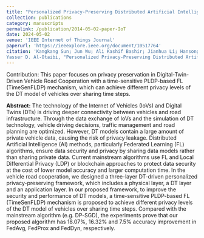 ```yaml
---
title: "Personalized Privacy-Preserving Distributed Artificial Intelligence for Digital-Twin-Driven Vehicle Road Cooperation"
collection: publications
category: manuscripts
permalink: /publication/2014-05-02-paper-IoT
date: 2024-05-02
venue: 'IEEE Internet of Things Journal'
paperurl: 'https://ieeexplore.ieee.org/document/10517764'
citation: 'Kangkang Sun; Jun Wu; Ali Kashif Bashir; Jianhua Li; Hansong Xu; Qianqian Pan and 
Yasser D. Al-Otaibi, "Personalized Privacy-Preserving Distributed Artificial Intelligence for Digital-Twin-Driven Vehicle Road Cooperation," in IEEE Internet of Things Journal, doi: 10.1109/JIOT.2024.3389656.(First Author, IF:8.9)'
---
```


Contribution: This paper focuses on privacy preservation in Digital-Twin-Driven Vehicle Road Cooperation with a time-sensitive PLDP-based FL (TimeSenFLDP) mechanism, which can achieve different privacy levels of the DT model of vehicles over sharing time steps.


**Abstract:** The technology of the Internet of Vehicles (IoVs) and Digital Twins (DTs) is driving deeper connectivity between vehicles and road infrastructure. Through the data exchange of IoVs and the simulation of DT technology, vehicle driving decisions, traffic management and road planning are optimized. However, DT models contain a large amount of private vehicle data, causing the risk of privacy leakage. Distributed Artificial Intelligence (AI) methods, particularly Federated Learning (FL) algorithms, ensure data security and privacy by sharing data models rather than sharing private data. Current mainstream algorithms use FL and Local Differential Privacy (LDP) or blockchain approaches to protect data security at the cost of lower model accuracy and larger computation time. In the vehicle road cooperation, we designed a three-layer DT-driven personalized privacy-preserving framework, which includes a physical layer, a DT layer and an application layer. In our proposed framework, to improve the security and performance of DT models, a time-sensitive PLDP-based FL (TimeSenFLDP) mechanism is proposed to achieve different privacy levels of the DT model of vehicles over sharing time steps. Compared with the mainstream algorithm (e.g. DP-SGD), the experiments prove that our proposed algorithm has 18.07%, 16.32% and 7.5% accuracy improvement in FedAvg, FedProx and FedDyn, respectively.

